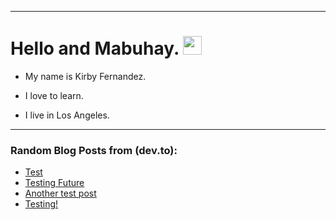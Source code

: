 
<img src="https://komarev.com/ghpvc/?username=kirbygit&style=flat-square&color=blue" alt=""/>

---
<h1>
  Hello and Mabuhay.
  <img src="https://media.giphy.com/media/hvRJCLFzcasrR4ia7z/giphy.gif" width="30px"/>
</h1>

- My name is Kirby Fernandez.

- I love to learn.

- I live in Los Angeles.

---

### Random Blog Posts from (dev.to):
<!-- BLOG-POST-LIST:START -->
- [Test](https://dev.to/ben/test-5cj6)
- [Testing Future](https://dev.to/ben/testing-future-11f3)
- [Another test post](https://dev.to/ben/another-test-post-2o9)
- [Testing!](https://dev.to/ben/testing-1pgh)
<!-- BLOG-POST-LIST:END -->
